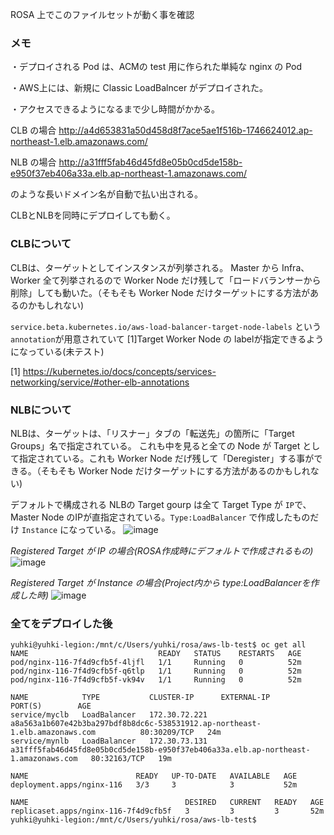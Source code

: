 ROSA 上でこのファイルセットが動く事を確認


### メモ
・デプロイされる Pod は、ACMの test 用に作られた単純な nginx の Pod

・AWS上には、新規に Classic LoadBalncer がデプロイされた。

・アクセスできるようになるまで少し時間がかかる。

CLB の場合
http://a4d653831a50d458d8f7ace5ae1f516b-1746624012.ap-northeast-1.elb.amazonaws.com/

NLB の場合 
http://a31fff5fab46d45fd8e05b0cd5de158b-e950f37eb406a33a.elb.ap-northeast-1.amazonaws.com/

のような長いドメイン名が自動で払い出される。

CLBとNLBを同時にデプロイしても動く。

### CLBについて
CLBは、ターゲットとしてインスタンスが列挙される。
Master から Infra、Worker 全て列挙されるので Worker Node だけ残して「ロードバランサーから削除」しても動いた。（そもそも Worker Node だけターゲットにする方法があるのかもしれない)

`service.beta.kubernetes.io/aws-load-balancer-target-node-labels` という `annotation`が用意されていて [1]Target Worker Node の labelが指定できるようになっている(未テスト)

[1] https://kubernetes.io/docs/concepts/services-networking/service/#other-elb-annotations 

### NLBについて

NLBは、ターゲットは、「リスナー」タブの「転送先」の箇所に「Target Groups」名で指定されている。
これも中を見ると全ての Node が Target として指定されている。これも Worker Node だげ残して「Deregister」する事ができる。（そもそも Worker Node だけターゲットにする方法があるのかもしれない)

デフォルトで構成される NLBの Target gourp は全て Target Type が `IP`で、Master Node のIPが直指定されている。`Type:LoadBalancer` で作成したものだけ `Instance` になっている。
![image](https://user-images.githubusercontent.com/8530492/146731278-ccaa885d-f525-476a-a0b7-f2909b72bba6.png)

*Registered Target が IP の場合(ROSA作成時にデフォルトで作成されるもの)*
![image](https://user-images.githubusercontent.com/8530492/146731857-8415d4b3-627e-4b76-8c84-7b395d40c843.png)

*Registered Target が Instance の場合(Project内から type:LoadBalancerを作成した時)*
![image](https://user-images.githubusercontent.com/8530492/146731921-cce76e42-1f73-479a-8622-c03cdd40b825.png)


### 全てをデプロイした後

```
yuhki@yuhki-legion:/mnt/c/Users/yuhki/rosa/aws-lb-test$ oc get all
NAME                             READY   STATUS    RESTARTS   AGE
pod/nginx-116-7f4d9cfb5f-4ljfl   1/1     Running   0          52m
pod/nginx-116-7f4d9cfb5f-q6tlp   1/1     Running   0          52m
pod/nginx-116-7f4d9cfb5f-vk94v   1/1     Running   0          52m

NAME            TYPE           CLUSTER-IP      EXTERNAL-IP                                                                          PORT(S)        AGE
service/myclb   LoadBalancer   172.30.72.221   a8a563a1b607e42b3ba297bdf8b8dc6c-538531912.ap-northeast-1.elb.amazonaws.com          80:30209/TCP   24m
service/mynlb   LoadBalancer   172.30.73.131   a31fff5fab46d45fd8e05b0cd5de158b-e950f37eb406a33a.elb.ap-northeast-1.amazonaws.com   80:32163/TCP   19m

NAME                        READY   UP-TO-DATE   AVAILABLE   AGE
deployment.apps/nginx-116   3/3     3            3           52m

NAME                                   DESIRED   CURRENT   READY   AGE
replicaset.apps/nginx-116-7f4d9cfb5f   3         3         3       52m
yuhki@yuhki-legion:/mnt/c/Users/yuhki/rosa/aws-lb-test$
```
